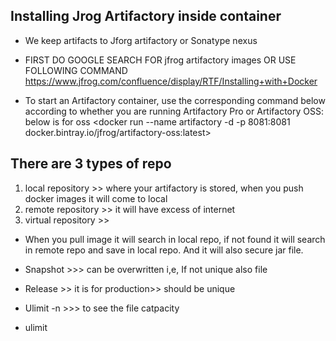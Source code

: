 Installing Jrog Artifactory inside container
-

* We keep artifacts to Jforg artifactory or Sonatype nexus
* FIRST DO GOOGLE SEARCH FOR jfrog artifactory images OR USE FOLLOWING COMMAND
<https://www.jfrog.com/confluence/display/RTF/Installing+with+Docker>

* To start an Artifactory container, use the corresponding command below according to whether you are running Artifactory Pro or Artifactory OSS: below is for oss
<docker run --name artifactory -d -p 8081:8081 docker.bintray.io/jfrog/artifactory-oss:latest>

There are 3 types of repo
-
1. local repository >> where your artifactory is stored, when you push docker images it will come to local
2. remote repository >> it will have excess of internet
3. virtual repository >> 


* When you pull image it will search in local repo, if not found it will search in remote repo and save in local repo. And it will also secure jar file.


* Snapshot >>> can be overwritten i,e, If not unique also file
* Release >> it is for production>> should be unique

* Ulimit -n >>> to see the file catpacity
* ulimit
